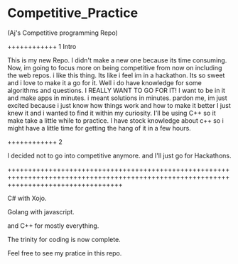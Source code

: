 # Competitive_Practice
(Aj's Competitive programming Repo)

++++++++++++ 1 Intro

This is my new Repo.
I didn't make a new one because its time consuming.
Now, im going to focus more on being competitive from now on including the web repos.
i like this thing.
Its like i feel im in a hackathon.
Its so sweet and i love to make it a go for it.
Well i do have knowledge for some algorithms and questions.
I REALLY WANT TO GO FOR IT!
I want to be in it and make apps in minutes.
i meant solutions in minutes.
pardon me, im just excited because i just know how things work and how to make it better
I just knew it and i wanted to find it within my curiosity.
I'll be using C++ so it make take a little while to practice.
I have stock knowledge about c++ so i might have a little time for getting the hang of it in a few hours.

++++++++++++ 2

I decided not to go into competitive anymore.
and I'll just go for Hackathons.



++++++++++++++++++++++++++++++++++++++++++++++++++++++++++++++++++++++++++++++++++++++++++++++++++++++++++++++++++++++++++++++++++++++++

C# with Xojo. 

Golang with javascript. 

and C++ for mostly everything.

The trinity for coding is now complete.

Feel free to see my pratice in this repo.













